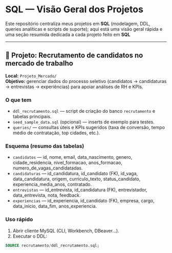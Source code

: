 # SQL — Visão Geral dos Projetos

Este repositório centraliza meus projetos em **SQL** (modelagem, DDL, queries analíticas e scripts de suporte); aqui está uma visão geral rápida e uma seção resumida dedicada a cada projeto feito em **SQL**

---
## 🔎 Projeto: Recrutamento de candidatos no mercado de trabalho
**Local:** `Projeto_Mercado/`  
**Objetivo:** gerenciar dados do processo seletivo (candidatos → candidaturas → entrevistas → experiências) para apoiar análises de RH e KPIs.

### O que tem
- `ddl_recrutamento.sql` — script de criação do banco `recrutamento` e tabelas principais.
- `seed_sample_data.sql` (opcional) — inserts de exemplo para testes.
- `queries/` — consultas úteis e KPIs sugeridos (taxa de conversão, tempo médio de contratação, top cidades, etc.).

### Esquema (resumo das tabelas)
- `candidatos` — id, nome, email, data_nascimento, genero, cidade_residencia, nivel_formacao, anos_formacao, numero_de_vagas_candidatadas.
- `candidaturas` — id_candidatura, id_candidato (FK), id_vaga, data_candidatura, origem, curriculo_texto, status_candidato, experiencia_media_anos, contratado.
- `entrevistas` — id_entrevista, id_candidatura (FK), entrevistador, data_entrevista, nota, feedback.
- `experiencias` — id_experiencia, id_candidato (FK), empresa, cargo, data_inicio, data_fim, anos_experiencia.

### Uso rápido
1. Abrir cliente MySQL (CLI, Workbench, DBeaver...).  
2. Executar o DDL:
```sql
SOURCE recrutamento/ddl_recrutamento.sql;
